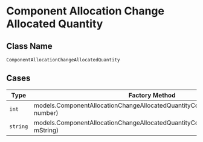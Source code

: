 
# Component Allocation Change Allocated Quantity

## Class Name

`ComponentAllocationChangeAllocatedQuantity`

## Cases

| Type | Factory Method |
|  --- | --- |
| `int` | models.ComponentAllocationChangeAllocatedQuantityContainer.FromNumber(int number) |
| `string` | models.ComponentAllocationChangeAllocatedQuantityContainer.FromString(string mString) |

